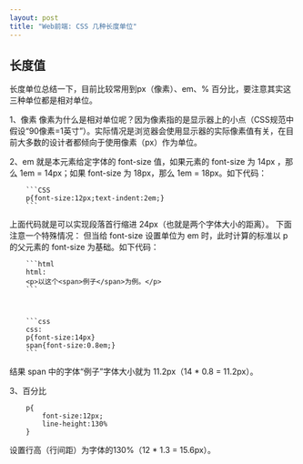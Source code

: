 ```yaml
---
layout: post
title: "Web前端: CSS 几种长度单位"
---
```






## 长度值

长度单位总结一下，目前比较常用到px（像素）、em、% 百分比，要注意其实这三种单位都是相对单位。

1、像素
像素为什么是相对单位呢？因为像素指的是显示器上的小点（CSS规范中假设“90像素=1英寸”）。实际情况是浏览器会使用显示器的实际像素值有关，在目前大多数的设计者都倾向于使用像素（px）作为单位。

2、em
就是本元素给定字体的 font-size 值，如果元素的 font-size 为 14px ，那么 1em = 14px；如果 font-size 为 18px，那么 1em = 18px。如下代码：

		```CSS
		p{font-size:12px;text-indent:2em;}
		```



上面代码就是可以实现段落首行缩进 24px（也就是两个字体大小的距离）。
下面注意一个特殊情况：
但当给 font-size 设置单位为 em 时，此时计算的标准以 p 的父元素的 font-size 为基础。如下代码：

		```html
		html:
		<p>以这个<span>例子</span>为例。</p>
		```



		```css
		css:
		p{font-size:14px}
		span{font-size:0.8em;}
		```

结果 span 中的字体“例子”字体大小就为 11.2px（14 * 0.8 = 11.2px）。

3、百分比

		p{
			font-size:12px;
			line-height:130%
		}
		
设置行高（行间距）为字体的130%（12 * 1.3 = 15.6px）。

